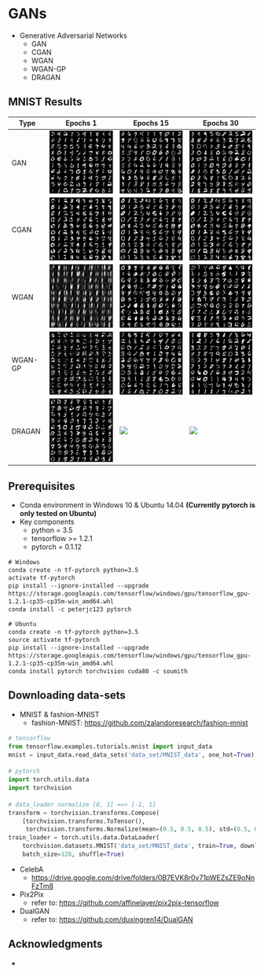 # GANs
* Generative Adversarial Networks
  * GAN
  * CGAN
  * WGAN
  * WGAN-GP
  * DRAGAN

## MNIST Results
| Type | Epochs 1 | Epochs 15 | Epochs 30 |
| ---- | -------- | --------- | --------- |
| GAN | ![](./results/gan/original-MNIST-val-e001.png) | ![](./results/gan/original-MNIST-val-e015.png) | ![](./results/gan/original-MNIST-val-e030.png) |
| CGAN | ![](./results/cgan/original-MNIST-val-e001.png) | ![](./results/cgan/original-MNIST-val-e015.png) | ![](./results/cgan/original-MNIST-val-e030.png) |
| WGAN | ![](./results/wgan/original-MNIST-val-e001.png) | ![](./results/wgan/original-MNIST-val-e015.png) | ![](./results/wgan/original-MNIST-val-e030.png) |
| WGAN-GP | ![](./results/wgan-gp/original-MNIST-val-e001.png) | ![](./results/wgan-gp/original-MNIST-val-e015.png) | ![](./results/wgan-gp/original-MNIST-val-e030.png) |
| DRAGAN | ![](./results/dragan/original-MNIST-val-e001.png) | ![](./results/vanilla-gan/original-MNIST-val-e015.png) | ![](./results/vanilla-gan/original-MNIST-val-e030.png) |
  


## Prerequisites

* Conda environment in Windows 10 & Ubuntu 14.04 **(Currently pytorch is only tested on Ubuntu)**
* Key components
  * python = 3.5
  * tensorflow >= 1.2.1
  * pytorch = 0.1.12

```shell
# Windows
conda create -n tf-pytorch python=3.5
activate tf-pytorch
pip install --ignore-installed --upgrade https://storage.googleapis.com/tensorflow/windows/gpu/tensorflow_gpu-1.2.1-cp35-cp35m-win_amd64.whl
conda install -c peterjc123 pytorch
```

```shell
# Ubuntu
conda create -n tf-pytorch python=3.5
source activate tf-pytorch
pip install --ignore-installed --upgrade https://storage.googleapis.com/tensorflow/windows/gpu/tensorflow_gpu-1.2.1-cp35-cp35m-win_amd64.whl
conda install pytorch torchvision cuda80 -c soumith
```

## Downloading data-sets

* MNIST & fashion-MNIST
  * fashion-MNIST: https://github.com/zalandoresearch/fashion-mnist
```python
# tensorflow
from tensorflow.examples.tutorials.mnist import input_data
mnist = input_data.read_data_sets('data_set/MNIST_data', one_hot=True)

# pytorch
import torch.utils.data
import torchvision

# data_loader normalize [0, 1] ==> [-1, 1]
transform = torchvision.transforms.Compose(
    [torchvision.transforms.ToTensor(),
     torchvision.transforms.Normalize(mean=(0.5, 0.5, 0.5), std=(0.5, 0.5, 0.5)) ])
train_loader = torch.utils.data.DataLoader(
    torchvision.datasets.MNIST('data_set/MNIST_data', train=True, download=True, transform=transform),
    batch_size=128, shuffle=True)
```

* CelebA
  * https://drive.google.com/drive/folders/0B7EVK8r0v71pWEZsZE9oNnFzTm8
* Pix2Pix
  * refer to: https://github.com/affinelayer/pix2pix-tensorflow
* DualGAN
  * refer to: https://github.com/duxingren14/DualGAN
 
## Acknowledgments

* 
